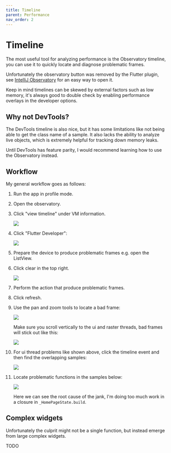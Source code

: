 ```yaml
---
title: Timeline
parent: Performance
nav_order: 2
---
```


# Timeline

The most useful tool for analyzing performance is the Observatory timeline, you can use it to quickly locate and
diagnose problematic frames.

Unfortunately the observatory button was removed by the Flutter plugin, see
[IntelliJ Observatory](/docs/faq/intellij-observatory) for an easy way to open it.

Keep in mind timelines can be skewed by external factors such as low memory, it's always good to double check by
enabling performance overlays in the developer options.

## Why not DevTools?

The DevTools timeline is also nice, but it has some limitations like not being able to get the class name of a sample.
It also lacks the ability to analyze live objects, which is extremely helpful for tracking down memory leaks.

Until DevTools has feature parity, I would recommend learning how to use the Observatory instead.

## Workflow

My general workflow goes as follows:

1.  Run the app in profile mode.
2.  Open the observatory.
3.  Click "view timeline" under VM information.
   
    ![](https://i.tst.sh/06Hvq.png)
4.  Click "Flutter Developer":

    ![](https://i.tst.sh/2rRlw.png)
5.  Prepare the device to produce problematic frames e.g. open the ListView.
6.  Click clear in the top right.

    ![](https://i.tst.sh/8K9Qj.png)
7.  Perform the action that produce problematic frames.
8.  Click refresh.
9.  Use the pan and zoom tools to locate a bad frame:
   
    ![](https://i.tst.sh/6irRQ.png)
   
    Make sure you scroll vertically to the ui and raster threads, bad frames will stick out like this:
   
    ![](https://i.tst.sh/m3oj7.png)
10. For ui thread problems like shown above, click the timeline event and then find the overlapping samples:
    
    ![](https://i.tst.sh/dBZ5S.png)
11. Locate problematic functions in the samples below:
    
    ![](https://i.tst.sh/WYvPe.png)
    
    Here we can see the root cause of the jank, I'm doing too much work in a closure in `_HomePageState.build`.

## Complex widgets

Unfortunately the culprit might not be a single function, but instead emerge from large complex widgets.

TODO